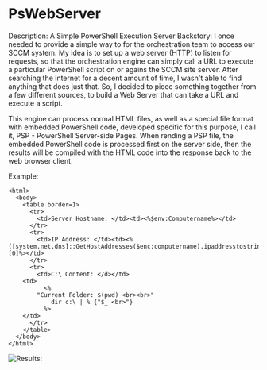 # PsWebServer
Description: A Simple PowerShell Execution Server
Backstory: I once needed to provide a simple way to for the orchestration team to access our SCCM system.  My idea is to set up a web server (HTTP) to listen for requests, so that the orchestration engine can simply call a URL to execute a particular PowerShell script on or agains the SCCM site server.  After searching the internet for a decent amount of time, I wasn't able to find anything that does just that.  So, I decided to piece something together from a few different sources, to build a Web Server that can take a URL and execute a script.

This engine can process normal HTML files, as well as a special file format with embedded PowerShell code, developed specific for this purpose, I call it, PSP - PowerShell Server-side Pages. When rending a PSP file, the embedded PowerShell code is processed first on the server side, then the results will be compiled with the HTML code into the response back to the web browser client.

Example:
```
<html>
  <body>
    <table border=1>
      <tr>
        <td>Server Hostname: </td><td><%$env:Computername%></td>
      </tr>
      <tr>
      	<td>IP Address: </td><td><%([system.net.dns]::GetHostAddresses($enc:computername).ipaddresstostring)[0]%></td>
      </tr>
      <tr>
        <td>C:\ Content: </d></td>
	<td>
          <% 
	    "Current Folder: $(pwd) <br><br>"
            dir c:\ | % {"$_ <br>"}
          %>
	</td>
      </tr>
    </table>
  </body>
</html>
```
![Results:](PsWebServer/de5beb3583063fbd850e19ede58dfd5aad6cad0d/example3results.png)
      
